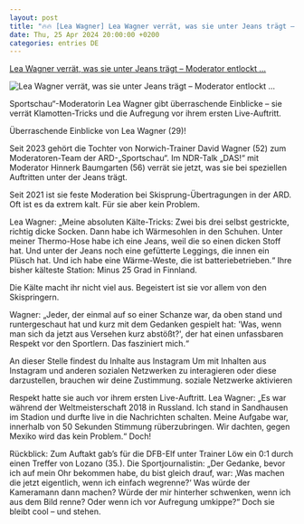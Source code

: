 ```yaml
---
layout: post
title: "🔥🔥 [Lea Wagner] Lea Wagner verrät, was sie unter Jeans trägt – Moderator entlockt ..."
date: Thu, 25 Apr 2024 20:00:00 +0200
categories: entries DE
---
```

[Lea Wagner verrät, was sie unter Jeans trägt – Moderator entlockt ...](https://www.bild.de/sport/lea-wagner-verraet-was-sie-unter-jeans-traegt-moderator-entlockt-ihr-winter-tricks-662b82d02213d4242e35c6d9)

![Lea Wagner verrät, was sie unter Jeans trägt – Moderator entlockt ...](https://images.bild.de/662b82d02213d4242e35c6d9/48d8dd23ce28b8a1254ab239a1f62372,7ba56400?w=1280)

Sportschau“-Moderatorin Lea Wagner gibt überraschende Einblicke – sie verrät Klamotten-Tricks und die Aufregung vor ihrem ersten Live-Auftritt.

Überraschende Einblicke von Lea Wagner (29)!

Seit 2023 gehört die Tochter von Norwich-Trainer David Wagner (52) zum Moderatoren-Team der ARD-„Sportschau“. Im NDR-Talk „DAS!“ mit Moderator Hinnerk Baumgarten (56) verrät sie jetzt, was sie bei speziellen Auftritten unter der Jeans trägt.

Seit 2021 ist sie feste Moderation bei Skisprung-Übertragungen in der ARD. Oft ist es da extrem kalt. Für sie aber kein Problem.

Lea Wagner: „Meine absoluten Kälte-Tricks: Zwei bis drei selbst gestrickte, richtig dicke Socken. Dann habe ich Wärmesohlen in den Schuhen. Unter meiner Thermo-Hose habe ich eine Jeans, weil die so einen dicken Stoff hat. Und unter der Jeans noch eine gefütterte Leggings, die innen ein Plüsch hat. Und ich habe eine Wärme-Weste, die ist batteriebetrieben.“ Ihre bisher kälteste Station: Minus 25 Grad in Finnland.

Die Kälte macht ihr nicht viel aus. Begeistert ist sie vor allem von den Skispringern.

Wagner: „Jeder, der einmal auf so einer Schanze war, da oben stand und runtergeschaut hat und kurz mit dem Gedanken gespielt hat: 'Was, wenn man sich da jetzt aus Versehen kurz abstößt?', der hat einen unfassbaren Respekt vor den Sportlern. Das fasziniert mich.“

An dieser Stelle findest du Inhalte aus Instagram Um mit Inhalten aus Instagram und anderen sozialen Netzwerken zu interagieren oder diese darzustellen, brauchen wir deine Zustimmung. soziale Netzwerke aktivieren

Respekt hatte sie auch vor ihrem ersten Live-Auftritt. Lea Wagner: „Es war während der Weltmeisterschaft 2018 in Russland. Ich stand in Sandhausen im Stadion und durfte live in die Nachrichten schalten. Meine Aufgabe war, innerhalb von 50 Sekunden Stimmung rüberzubringen. Wir dachten, gegen Mexiko wird das kein Problem.“ Doch!

Rückblick: Zum Auftakt gab’s für die DFB-Elf unter Trainer Löw ein 0:1 durch einen Treffer von Lozano (35.). Die Sportjournalistin: „Der Gedanke, bevor ich auf mein Ohr bekommen habe, du bist gleich drauf, war: ‚Was machen die jetzt eigentlich, wenn ich einfach wegrenne?‘ Was würde der Kameramann dann machen? Würde der mir hinterher schwenken, wenn ich aus dem Bild renne? Oder wenn ich vor Aufregung umkippe?“ Doch sie bleibt cool – und stehen.


